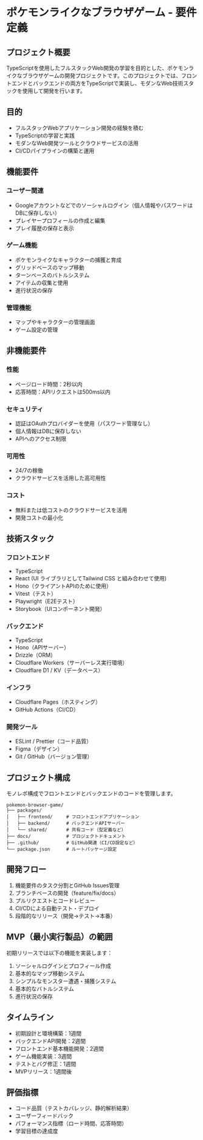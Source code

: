 # ポケモンライクなブラウザゲーム - 要件定義

## プロジェクト概要

TypeScriptを使用したフルスタックWeb開発の学習を目的とした、ポケモンライクなブラウザゲームの開発プロジェクトです。このプロジェクトでは、フロントエンドとバックエンドの両方をTypeScriptで実装し、モダンなWeb技術スタックを使用して開発を行います。

## 目的

- フルスタックWebアプリケーション開発の経験を積む
- TypeScriptの学習と実践
- モダンなWeb開発ツールとクラウドサービスの活用
- CI/CDパイプラインの構築と運用

## 機能要件

### ユーザー関連
- Googleアカウントなどでのソーシャルログイン（個人情報やパスワードはDBに保存しない）
- プレイヤープロフィールの作成と編集
- プレイ履歴の保存と表示

### ゲーム機能
- ポケモンライクなキャラクターの捕獲と育成
- グリッドベースのマップ移動
- ターンベースのバトルシステム
- アイテムの収集と使用
- 進行状況の保存

### 管理機能
- マップやキャラクターの管理画面
- ゲーム設定の管理

## 非機能要件

### 性能
- ページロード時間：2秒以内
- 応答時間：APIリクエストは500ms以内

### セキュリティ
- 認証はOAuthプロバイダーを使用（パスワード管理なし）
- 個人情報はDBに保存しない
- APIへのアクセス制限

### 可用性
- 24/7の稼働
- クラウドサービスを活用した高可用性

### コスト
- 無料または低コストのクラウドサービスを活用
- 開発コストの最小化

## 技術スタック

### フロントエンド
- TypeScript
- React (UI ライブラリとしてTailwind CSS と組み合わせて使用)
- Hono（クライアントAPIのために使用）
- Vitest（テスト）
- Playwright（E2Eテスト）
- Storybook（UIコンポーネント開発）

### バックエンド
- TypeScript
- Hono（APIサーバー）
- Drizzle（ORM）
- Cloudflare Workers（サーバーレス実行環境）
- Cloudflare D1 / KV（データベース）

### インフラ
- Cloudflare Pages（ホスティング）
- GitHub Actions（CI/CD）

### 開発ツール
- ESLint / Prettier（コード品質）
- Figma（デザイン）
- Git / GitHub（バージョン管理）

## プロジェクト構成

モノレポ構成でフロントエンドとバックエンドのコードを管理します。

```
pokemon-browser-game/
├── packages/
│   ├── frontend/     # フロントエンドアプリケーション
│   ├── backend/      # バックエンドAPIサーバー
│   └── shared/       # 共有コード（型定義など）
├── docs/             # プロジェクトドキュメント
├── .github/          # GitHub関連（CI/CD設定など）
└── package.json      # ルートパッケージ設定
```

## 開発フロー

1. 機能要件のタスク分割とGitHub Issues管理
2. ブランチベースの開発（feature/fix/docs）
3. プルリクエストとコードレビュー
4. CI/CDによる自動テスト・デプロイ
5. 段階的なリリース（開発→テスト→本番）

## MVP（最小実行製品）の範囲

初期リリースでは以下の機能を実装します：

1. ソーシャルログインとプロフィール作成
2. 基本的なマップ移動システム
3. シンプルなモンスター遭遇・捕獲システム
4. 基本的なバトルシステム
5. 進行状況の保存

## タイムライン

- 初期設計と環境構築：1週間
- バックエンドAPI開発：2週間
- フロントエンド基本機能開発：2週間
- ゲーム機能実装：3週間
- テストとバグ修正：1週間
- MVPリリース：1週間後

## 評価指標

- コード品質（テストカバレッジ、静的解析結果）
- ユーザーフィードバック
- パフォーマンス指標（ロード時間、応答時間）
- 学習目標の達成度
